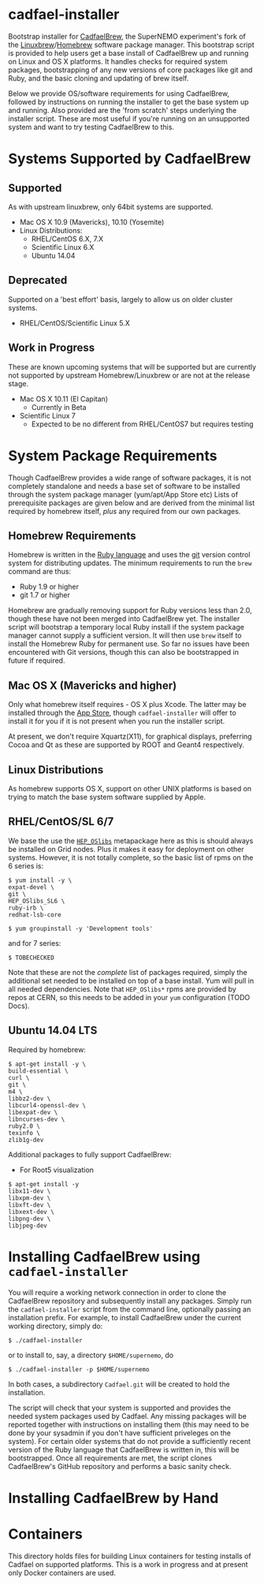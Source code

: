 # cadfael-installer
Bootstrap installer for [CadfaelBrew](https://github.com/SuperNEMO-DBD/cadfaelbrew.git),
the SuperNEMO experiment's fork of the [Linuxbrew](http://brew.sh/linuxbrew)/[Homebrew](https://brew.sh) 
software package manager. This bootstrap script is provided
to help users get a base install of CadfaelBrew up and running on
Linux and OS X platforms. It handles checks for required system
packages, bootstrapping of any new versions of core packages like
git and Ruby, and the basic cloning and updating of brew itself.

Below we provide OS/software requirements for using CadfaelBrew, followed
by instructions on running the installer to get the base system up and running.
Also provided are the 'from scratch' steps underlying the installer script.
These are most useful if you're running on an unsupported system and
want to try testing CadfaelBrew to this.

# Systems Supported by CadfaelBrew
## Supported
As with upstream linuxbrew, only 64bit systems are supported.

- Mac OS X 10.9 (Mavericks), 10.10 (Yosemite)
- Linux Distributions:
  - RHEL/CentOS 6.X, 7.X
  - Scientific Linux 6.X
  - Ubuntu 14.04

## Deprecated
Supported on a 'best effort' basis, largely to allow us on older cluster
systems.

- RHEL/CentOS/Scientific Linux 5.X

## Work in Progress
These are known upcoming systems that will be supported but are currently
not supported by upstream Homebrew/Linuxbrew or are not at the release
stage.

- Mac OS X 10.11 (El Capitan)
  - Currently in Beta 
- Scientific Linux 7
  - Expected to be no different from RHEL/CentOS7 but requires testing

# System Package Requirements
Though CadfaelBrew provides a wide range of software packages, it
is not completely standalone and needs a base set of software
to be installed through the system package manager (yum/apt/App Store etc)
Lists of prerequisite packages are given below and are derived from the minimal 
list required by homebrew itself, *plus* any required from our own
packages.

## Homebrew Requirements
Homebrew is written in the [Ruby language](https://www.ruby-lang.org/en/) and
uses the [git](https://git-scm.com) version control system for distributing
updates. The minimum requirements to run the `brew` command are thus:

- Ruby 1.9 or higher
- git 1.7 or higher

Homebrew are gradually removing support for Ruby versions less than 2.0, though these have
not been merged into CadfaelBrew yet. The installer script will bootstrap
a temporary local Ruby install if the system package manager cannot supply
a sufficient version. It will then use `brew` itself to install the
Homebrew Ruby for permanent use. So far no issues have been encountered
with Git versions, though this can also be bootstrapped in future if required.

## Mac OS X (Mavericks and higher)
Only what homebrew itself requires - OS X plus Xcode. The latter 
may be installed through the [App Store](https://itunes.apple.com/us/app/xcode/id497799835?ls=1&mt=12),
though `cadfael-installer` will offer to install it for you if it is not present
when you run the installer script.

At present, we don't require Xquartz(X11), for graphical displays, preferring 
Cocoa and Qt as these are supported by ROOT and Geant4 respectively.

## Linux Distributions
As homebrew supports OS X, support on other UNIX platforms is based
on trying to match the base system software supplied by Apple.

## RHEL/CentOS/SL 6/7
We base the use the [`HEP_OSlibs`](https://twiki.cern.ch/twiki/bin/view/LCG/SL6DependencyRPM) 
metapackage here as this is should always be installed on Grid nodes. 
Plus it makes it easy for deployment on other systems. However, it is not
totally complete, so the basic list of rpms on the 6 series is:

```
$ yum install -y \
expat-devel \
git \
HEP_OSlibs_SL6 \
ruby-irb \
redhat-lsb-core

$ yum groupinstall -y 'Development tools'
```

and for 7 series:

```
$ TOBECHECKED
```

Note that these are not the *complete* list
of packages required, simply the additional set needed to be installed on top
of a base install. Yum will pull in all needed dependencies.
Note that `HEP_OSlibs*` rpms are provided by repos at CERN, so this needs to
be added in your `yum` configuration (TODO Docs).

## Ubuntu 14.04 LTS
Required by homebrew:

```
$ apt-get install -y \
build-essential \
curl \
git \
m4 \
libbz2-dev \
libcurl4-openssl-dev \
libexpat-dev \
libncurses-dev \
ruby2.0 \
texinfo \
zlib1g-dev
```

Additional packages to fully support CadfaelBrew:

- For Root5 visualization

```
$ apt-get install -y
libx11-dev \
libxpm-dev \
libxft-dev \
libxext-dev \
libpng-dev \
libjpeg-dev
```

# Installing CadfaelBrew using `cadfael-installer`
You will require a working network connection in order to clone the CadfaelBrew repository and subsequently install any packages. Simply run the `cadfael-installer` script from the command line, optionally passing an installation prefix. For example, to install CadfaelBrew under the current working directory, simply do:

```
$ ./cadfael-installer
```

or to install to, say, a directory `$HOME/supernemo`, do

```
$ ./cadfael-installer -p $HOME/supernemo
```

In both cases, a subdirectory `Cadfael.git` will be created to hold the installation.

The script will check that your system is supported and provides the needed system packages used by Cadfael. 
Any missing packages will be reported together with instructions on installing them (this may need to be done by your sysadmin if you don't have sufficient priveleges on the system). For certain older systems that do not provide a sufficiently recent version of the Ruby language that CadfaelBrew is written in, this will be bootstrapped.
Once all requirements are met, the script clones CadfaelBrew's GitHub repository and performs a basic sanity check.

# Installing CadfaelBrew by Hand


# Containers
This directory holds files for building Linux containers for testing
installs of Cadfael on supported platforms. This is a work in progress
and at present only Docker containers are used.

